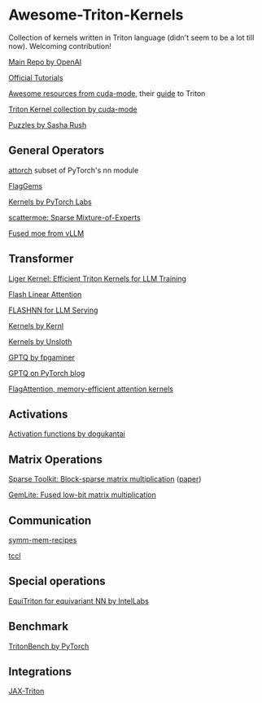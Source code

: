 # Awesome-Triton-Kernels
Collection of kernels written in Triton language (didn't seem to be a lot till now). Welcoming contribution!

[Main Repo by OpenAI](https://github.com/openai/triton)

[Official Tutorials](https://triton-lang.org/main/getting-started/tutorials/index.html)

[Awesome resources from cuda-mode](https://github.com/cuda-mode/resource-stream), their [guide](https://www.youtube.com/watch?v=DdTsX6DQk24&ab_channel=CUDAMODE) to Triton

[Triton Kernel collection by cuda-mode](https://github.com/cuda-mode/triton-index)

[Puzzles by Sasha Rush](https://github.com/srush/Triton-Puzzles)

## General Operators
[attorch](https://github.com/BobMcDear/attorch) subset of PyTorch's nn module

[FlagGems](https://github.com/FlagOpen/FlagGems)

[Kernels by PyTorch Labs](https://github.com/pytorch-labs/applied-ai)

[scattermoe: Sparse Mixture-of-Experts](https://github.com/shawntan/scattermoe)

[Fused moe from vLLM](https://github.com/vllm-project/vllm/blob/main/vllm/model_executor/layers/fused_moe/fused_moe.py)

## Transformer
[Liger Kernel: Efficient Triton Kernels for LLM Training](https://github.com/linkedin/Liger-Kernel)

[Flash Linear Attention](https://github.com/sustcsonglin/flash-linear-attention)

[FLASHNN for LLM Serving](https://github.com/AlibabaPAI/FLASHNN)

[Kernels by Kernl](https://github.com/ELS-RD/kernl)

[Kernels by Unsloth](https://github.com/unslothai/unsloth)

[GPTQ by fpgaminer](https://github.com/fpgaminer/GPTQ-triton)

[GPTQ on PyTorch blog](https://pytorch.org/blog/accelerating-triton/)

[FlagAttention, memory-efficient attention kernels](https://github.com/FlagOpen/FlagAttention)

## Activations
[Activation functions by dogukantai](https://github.com/dogukantai/triton-activations)

## Matrix Operations
[Sparse Toolkit: Block-sparse matrix multiplication](https://github.com/stanford-futuredata/stk) ([paper](https://openreview.net/forum?id=doa11nN5vG))

[GemLite: Fused low-bit matrix multiplication](https://github.com/mobiusml/gemlite)

## Communication
[symm-mem-recipes](https://github.com/yifuwang/symm-mem-recipes)

[tccl](https://github.com/cchan/tccl)

## Special operations
[EquiTriton for equivariant NN by IntelLabs](https://github.com/IntelLabs/EquiTriton)

## Benchmark
[TritonBench by PyTorch](https://github.com/pytorch-labs/tritonbench)

## Integrations
[JAX-Triton](https://github.com/jax-ml/jax-triton)
